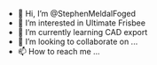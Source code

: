 - 👋 Hi, I’m @StephenMeldalFoged
- 👀 I’m interested in Ultimate Frisbee
- 🌱 I’m currently learning CAD export
- 💞️ I’m looking to collaborate on ...
- 📫 How to reach me ...

<!---
StephenMeldalFoged/StephenMeldalFoged is a ✨ special ✨ repository because its `README.md` (this file) appears on your GitHub profile.
You can click the Preview link to take a look at your changes.
--->
